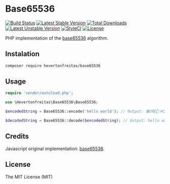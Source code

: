 # Base65536

[![Build Status](https://travis-ci.org/hevertonfreitas/base65536.svg?branch=master)](https://travis-ci.org/hevertonfreitas/base65536)
[![Latest Stable Version](https://poser.pugx.org/hevertonfreitas/base65536/v/stable)](https://packagist.org/packages/hevertonfreitas/base65536)
[![Total Downloads](https://poser.pugx.org/hevertonfreitas/base65536/downloads)](https://packagist.org/packages/hevertonfreitas/base65536)
[![Latest Unstable Version](https://poser.pugx.org/hevertonfreitas/base65536/v/unstable)](https://packagist.org/packages/hevertonfreitas/base65536)
[![StyleCI](https://styleci.io/repos/54432774/shield)](https://styleci.io/repos/54432774)
[![License](https://poser.pugx.org/hevertonfreitas/base65536/license)](http://opensource.org/licenses/MIT)

PHP implementation of the [base65536](https://github.com/ferno/base65536) algorithm.

## Instalation

```bash
composer require hevertonfreitas/base65536
```

## Usage

```php
require 'vendor/autoload.php';

use \Hevertonfreitas\Base65536\Base65536;

$encodedString = Base65536::encode('hello world'); // Output: 驨ꍬ啯𒁷ꍲᕤ

$decodedString = Base65536::decode($encodedString); // Output: hello world 
```

## Credits
Javascript original implementation: [base65536](https://github.com/ferno/base65536).

## License

The MIT License (MIT)
